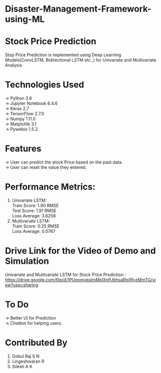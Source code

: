 # Disaster-Management-Framework-using-ML

# Stock Price Prediction

Stop Price Prediction is implemented using Deep Learning Models(ConvLSTM, Bidirectional LSTM etc.,) for Univariate and Multivariate Analysis. 

# Technologies Used
-> Python 3.8\
-> Jupyter Notebook 6.4.6\
-> Keras 2.7\
-> TensorFlow 2.7.0\
-> Numpy 1.11.0\
-> Matplotlib 3.1\
-> Pywebio 1.5.2

# Features
-> User can predict the stock Price based on the past data.\
-> User can reset the value they entered.

# Performance Metrics:
1. Univariate LSTM:\
   Train Score: 1.90 RMSE\
   Test Score: 1.91 RMSE\
   Loss Average: 3.6258
2. Multivariate LSTM:\
   Train Score: 0.25 RMSE\
   Loss Average: 0.0767

# Drive Link for the Video of Demo and Simulation

Univariate and Multivariate LSTM for Stock Price Prediction : https://drive.google.com/file/d/1PUqomvealmMsIXnPJbhsaRlsfRyzMmTG/view?usp=sharing

# To Do
-> Better UI for Prediction\
-> Chatbot for helping users.

# Contributed By
1. Gokul Raj S N
2. Lingeshwaran R
3. Silesh A K
